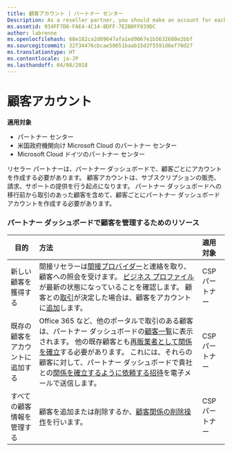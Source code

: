```yaml
---
title: 顧客アカウント | パートナー センター
Description: As a reseller partner, you should make an account for each of your customers in Partner Center. The customer account will be your starting point for selling subscriptions, billing, and providing support.
ms.assetid: 934FF7D8-FAE4-4C14-8DFF-7E2B0FF039DC
author: labrenne
ms.openlocfilehash: 68e182ca2d89647afa1ed9067e1b5632680e2bbf
ms.sourcegitcommit: 32f34476cbcae58651baab15d3f5591d6ef70d27
ms.translationtype: HT
ms.contentlocale: ja-JP
ms.lasthandoff: 04/08/2018
---
```

# <a name="customer-accounts"></a>顧客アカウント

**適用対象**

-  パートナー センター
-  米国政府機関向け Microsoft Cloud のパートナー センター
-  Microsoft Cloud ドイツのパートナー センター

リセラー パートナーは、パートナー ダッシュボードで、顧客ごとにアカウントを作成する必要があります。 顧客アカウントは、サブスクリプションの販売、請求、サポートの提供を行う起点になります。 パートナー ダッシュボードへの移行前から取引のあった顧客を含めて、顧客ごとにパートナー ダッシュボード アカウントを作成する必要があります。

### <a name="resources-for-working-with-your-customers-on-the-partner-dashboard"></a>パートナー ダッシュボードで顧客を管理するためのリソース

|**目的**   |**方法**   |**適用対象**|
|-----------------|:----------------------------|:--------------|
|新しい顧客を獲得する|間接リセラーは[間接プロバイダー](indirect-reseller-tasks-in-partner-center.md)と連絡を取り、顧客への照会を受けます。 [ビジネス プロファイル](create-a-marketing-profile.md)が最新の状態になっていることを確認します。 顧客との[取引](responding-to-referrals.md)が決定した場合は、顧客をアカウントに[追加](add-a-new-customer.md)します。|CSP パートナー|
|既存の顧客をアカウントに追加する   | Office 365 など、他のポータルで取引のある顧客は、パートナー ダッシュボードの[顧客一覧](see-your-customer-list.md)に表示されます。 他の既存顧客とも[再販業者として関係を確立](indirect-reseller-tasks-in-partner-center.md)する必要があります。 これには、それらの顧客に対して、パートナー ダッシュボードで貴社との[関係を確立するように依頼する招待](responding-to-referrals.md)を電子メールで送信します。   | CSP パートナー   |
|すべての顧客情報を管理する   | 顧客を追加または削除するか、[顧客関係の削除操作](remove-a-relationship.md)を行います。|   CSP パートナー |